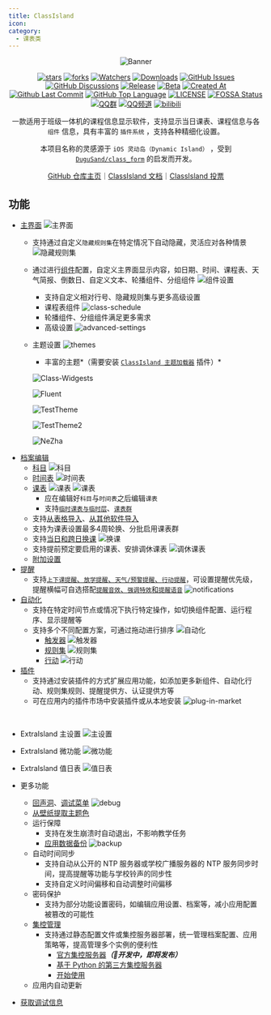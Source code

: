 ```yaml
---
title: ClassIsland
icon: 
category:
  - 课表类
---
```


<div align="center">

![Banner](https://github.com/user-attachments/assets/a815dd7d-8343-4da5-aee4-3f754aa297e4)

[![stars](https://img.shields.io/github/stars/ClassIsland/ClassIsland?label=Stars)](https://github.com/ClassIsland/ClassIsland) [![forks](https://img.shields.io/github/forks/ClassIsland/ClassIsland?label=Forks)](https://github.com/ClassIsland/ClassIsland) [![Watchers](https://img.shields.io/github/watchers/ClassIsland/ClassIsland?style=social)](https://github.com/ClassIsland/ClassIsland/watchers) [![Downloads](https://img.shields.io/github/downloads/ClassIsland/ClassIsland/total?style=social&label=Downloads&logo=github)](https://github.com/ClassIsland/ClassIsland/releases/latest) [![GitHub Issues](https://img.shields.io/github/issues-search/ClassIsland/ClassIsland?query=is%3Aopen&style=flat&logo=github&label=Issues&color=%233fb950)](https://github.com/ClassIsland/ClassIsland/issues) [![GitHub Discussions](https://img.shields.io/github/discussions/ClassIsland/ClassIsland?style=flat&logo=Github&label=Discussions)](https://github.com/ClassIsland/ClassIsland/discussions) [![Release](https://img.shields.io/github/v/release/ClassIsland/ClassIsland?style=flat&color=%233fb950&label=正式版)](https://github.com/ClassIsland/ClassIsland/releases/latest) [![Beta](https://img.shields.io/github/v/release/ClassIsland/ClassIsland?include_prereleases&style=flat&color=orange&label=测试版)](https://github.com/ClassIsland/ClassIsland/releases) [![Created At](https://img.shields.io/github/created-at/ClassIsland/ClassIsland)](https://github.com/ClassIsland/ClassIsland) [![Github Last Commit](https://img.shields.io/github/last-commit/ClassIsland/ClassIsland)](https://github.com/ClassIsland/ClassIsland/commits/master) [![GitHub Top Language](https://img.shields.io/github/languages/top/ClassIsland/ClassIsland)](https://github.com/ClassIsland/ClassIsland) [![LICENSE](https://img.shields.io/badge/License-MIT-red.svg "LICENSE")](https://github.com/ClassIsland/ClassIsland/blob/master/LICENSE.txt) [![FOSSA Status](https://app.fossa.com/api/projects/git%2Bgithub.com%2FHelloWRC%2FClassIsland.svg?type=shield)](https://app.fossa.com/projects/git%2Bgithub.com%2FHelloWRC%2FClassIsland?ref=badge_shield&style=flat) [![QQ群](https://img.shields.io/badge/-QQ%E7%BE%A4%EF%BD%9C958840932-blue?style=flat&logo=QQ)](https://qm.qq.com/q/4NsDQKiAuQ) [![QQ频道](https://img.shields.io/badge/-QQ%E9%A2%91%E9%81%93%EF%BD%9Cclassisland-blue?style=flat&logo=QQ)](https://pd.qq.com/s/7a41knciu) [![bilibili](https://img.shields.io/badge/-UP%E4%B8%BB%EF%BD%9CHelloWRC__dev-%23FB7299?style=flat&logo=bilibili)](https://space.bilibili.com/355897687)

一款适用于班级一体机的课程信息显示软件，支持显示当日课表、课程信息与各 `组件` 信息，具有丰富的 `插件系统` ，支持各种精细化设置。

本项目名称的灵感源于 `iOS 灵动岛（Dynamic Island）` ，受到 [`DuguSand/class_form`](https://github.com/DuguSand/class_form) 的启发而开发。

[GitHub 仓库主页](https://github.com/ClassIsland/ClassIsland)｜[ClassIsland 文档](https://docs.classisland.tech)｜[ClassIsland 投票](https://github.com/ClassIsland/voting/discussions)

<SiteInfo
  name="ClassIsland 官网"
  desc="一款大屏课表显示工具"
  url="https://classisland.tech/"
  logo="https://gh.llkk.cc/https://raw.githubusercontent.com/ClassIsland/ClassIsland/master/ClassIsland/Assets/AppLogo_AppLogo.svg"
  repo="https://github.com/ClassIsland/ClassIsland"
  preview="https://classisland.tech/assets/Banner-Web-24-yoxS6EsL.png"
/>

</div>

<BiliBili bvid="BV12fFoefEGn" />

<BiliBili bvid="BV1AqFYeoEZ6" />

## 功能
- [主界面](https://docs.classisland.tech/app/basic.html#%E4%B8%BB%E7%95%8C%E9%9D%A2)
  ![主界面](https://classisland.tech/assets/comps-BImMTOwP.png)
  - 支持通过自定义`隐藏规则集`在特定情况下自动隐藏，灵活应对各种情景
    ![隐藏规则集](https://classisland.tech/assets/ruleset-DvDC3p49.png)
  - 通过进行[组件](https://docs.classisland.tech/app/basic.html#%E7%BB%84%E4%BB%B6)配置，自定义主界面显示内容，如日期、时间、课程表、天气简报、倒数日、自定义文本、轮播组件、分组组件
    ![组件设置](https://classisland.tech/assets/comp-settings-CnSSI3ny.png)
    - 支持自定义相对行号、隐藏规则集与更多高级设置
    - 课程表组件
      ![class-schedule](images/class-schedule.png)
    - 轮播组件、分组组件满足更多需求
    - 高级设置
      ![advanced-settings](images/advanced-settings.png)
  - 主题设置
    ![themes](images/themes.png)
    - 丰富的主题*（需要安装 [`ClassIsland 主题加载器`](https://github.com/ClassIsland/ClassIsland.ThemeLoader) 插件）*
    
    ![Class-Widgests](images/classwidgets.png)
    
    ![Fluent](images/fluent.png)
    
    ![TestTheme](images/testtheme.png)
    
    ![TestTheme2](images/testtheme2.png)
    
    ![NeZha](images/nezha.png)
- [档案编辑](https://docs.classisland.tech/app/profile/)
  - [科目](https://docs.classisland.tech/app/profile/subject.html)
    ![科目](https://classisland.tech/assets/4-UASBuuFy.png)
  - [时间表](https://docs.classisland.tech/app/profile/time-layout.html)
    ![时间表](https://classisland.tech/assets/3-B78pDh2c.png)
  - [课表](https://docs.classisland.tech/app/profile/classplan.html)
    ![课表](https://classisland.tech/assets/1-UIMlY11K.png)
    ![课表](https://classisland.tech/assets/2-D-hk6KM_.png)
    - 应在编辑好`科目`与`时间表`之后编辑`课表`
    - 支持[`临时课表与临时层`](https://docs.classisland.tech/app/profile/classplan.html#%E4%B8%B4%E6%97%B6%E8%AF%BE%E8%A1%A8%E4%B8%8E%E4%B8%B4%E6%97%B6%E5%B1%82)、[`课表群`](https://docs.classisland.tech/app/profile/classplan.html#%E8%AF%BE%E8%A1%A8%E7%BE%A4)
   - 支持[从表格导入](https://docs.classisland.tech/app/profile/#%E4%BB%8E%E8%A1%A8%E6%A0%BC%E5%AF%BC%E5%85%A5)、[从其他软件导入](https://docs.classisland.tech/app/migrate/)
   - 支持为课表设置最多4周轮换、分批启用课表群
   - 支持[当日和跨日换课](https://docs.classisland.tech/app/profile/classplan.html#%E6%8D%A2%E8%AF%BE)
     ![换课](https://classisland.tech/assets/5-Cf_Rqjz-.png)
   - 支持提前预定要启用的课表、安排调休课表
     ![调休课表](https://classisland.tech/assets/6-CIhgwWiW.png)
   - [附加设置](https://docs.classisland.tech/app/profile/attached-settings.html)
- [提醒](https://docs.classisland.tech/app/notifications.html)
  - 支持[`上下课提醒`、`放学提醒`、`天气/预警提醒`、`行动提醒`](https://docs.classisland.tech/app/notifications.html#%E6%8F%90%E9%86%92%E8%AE%BE%E7%BD%AE)，可设置提醒优先级，提醒横幅可自选搭配[`提醒音效`、`强调特效`和`提醒语音`](https://docs.classisland.tech/app/notifications.html#%E5%BC%BA%E8%B0%83%E6%8F%90%E9%86%92)
    ![notifications](images/notifications.png)
- [自动化](https://docs.classisland.tech/app/automation.html)
  - 支持在特定时间节点或情况下执行特定操作，如切换组件配置、运行程序、显示提醒等
  - 支持多个不同配置方案，可通过拖动进行排序
    ![自动化](https://classisland.tech/assets/automatic1-itAmfZ_k.png)
    - [触发器](https://docs.classisland.tech/app/automation.html#%E8%A7%A6%E5%8F%91%E5%99%A8)
      ![触发器](https://docs.classisland.tech/assets/%E8%A7%A6%E5%8F%91%E5%99%A8-BFm_yeqw.png)
    - [规则集](https://docs.classisland.tech/app/automation.html#%E8%87%AA%E5%8A%A8%E5%8C%96-1)
      ![规则集](https://docs.classisland.tech/assets/%E8%A7%84%E5%88%99%E9%9B%86%E7%A4%BA%E4%BE%8B-CsFLEBwL.png)
    - [行动](https://docs.classisland.tech/app/automation.html#%E8%A7%A6%E5%8F%91%E5%99%A8)
      ![行动](https://docs.classisland.tech/assets/%E8%A1%8C%E5%8A%A8%E7%A4%BA%E4%BE%8B-C2elwscy.png)
- [插件](https://github.com/ClassIsland/PluginIndex)
  - 支持通过安装插件的方式扩展应用功能，如添加更多新组件、自动化行动、规则集规则、提醒提供方、认证提供方等
  - 可在应用内的插件市场中安装插件或从本地安装
  ![plug-in-market](images/plug-in-market.png)
  
<VPCard
  style="padding-left: 4rem;"
  logo="https://gh.llkk.cc/https://raw.githubusercontent.com/LiPolymer/ExtraIsland/master/ExtraIsland/icon.png"
  title="ExtraIsland"
  desc="为 ClassIsland 提供多种扩展功能！"
  link="https://github.com/LiPolymer/ExtraIsland"
/>
<VPCard
  style="padding-left: 4rem;"
  logo="https://gh.llkk.cc/https://raw.githubusercontent.com/ClassIsland/ClassIsland.ThemeLoader/master/ClassIsland.ThemeLoader/icon.png"
  title="ClassIsland 主题加载器"
  desc="为 ClassIsland 加载自定义主题，个性化您的界面。"
  link="https://github.com/ClassIsland/ClassIsland.ThemeLoader"
/>
<VPCard
  style="padding-left: 4rem;"
  logo="https://gh.llkk.cc/https://raw.githubusercontent.com/denglihong2007/EarthquakeWarningForClassIsLand/master/EarthquakeWarning/icon.png"
  title="地震预警"
  desc="防范于未然，为您争取宝贵避险时间。"
  link="https://github.com/denglihong2007/EarthquakeWarningForClassIsLand"
/>
<VPCard
  style="padding-left: 4rem;"
  logo=""
  title="UIAccess 提权"
  desc="为 ClassIsland 提升 UIAccess 令牌，使 ClassIsland 可以置顶到全屏 UWP 应用和系统界面上。"
  link="https://github.com/HelloWRC/GrantUiAccess"
/>

- ExtraIsland 主设置
  ![主设置](images/extraisland-main-settings.png)
- ExtraIsland 微功能
  ![微功能](images/extraisland-microfunction.png)
- ExtraIsland 值日表
  ![值日表](images/extraisland-duty-schedule.png)

- 更多功能
  - [回声洞](https://docs.qq.com/sheet/DS3pQdk5IRmZnbmhu)、[调试菜单](https://docs.classisland.tech/app/advanced.html#%E8%B0%83%E8%AF%95%E8%8F%9C%E5%8D%95)
    ![debug](images/debug.png)
  - [从壁纸提取主题色](https://docs.classisland.tech/app/advanced.html#%E4%BB%8E%E5%A3%81%E7%BA%B8%E6%8F%90%E5%8F%96%E4%B8%BB%E9%A2%98%E8%89%B2)
  - 运行保障
    - 支持在发生崩溃时自动退出，不影响教学任务
    - [应用数据备份](https://docs.classisland.tech/app/backup.html)
      ![backup](images/backup.png)
  - 自动时间同步
    - 支持自动从公开的 NTP 服务器或学校广播服务器的 NTP 服务同步时间，提高提醒等功能与学校铃声的同步性
    - 支持自定义时间偏移和自动调整时间偏移
  - 密码保护
    - 支持为部分功能设置密码，如编辑应用设置、档案等，减小应用配置被篡改的可能性
  - [集控管理](https://docs.classisland.tech/management/)
    - 支持通过静态配置文件或集控服务器部署，统一管理档案配置、应用策略等，提高管理多个实例的便利性
      - [官方集控服务器](https://github.com/ClassIsland/ManagementServer)***（🚧开发中，即将发布）***
      - [基于 Python 的第三方集控服务器](https://github.com/kaokao221/ClassIslandManagementServer.py)
      - [开始使用](https://docs.classisland.tech/management/#%E5%BC%80%E5%A7%8B%E4%BD%BF%E7%94%A8)    
  - 应用内自动更新
- [获取调试信息](https://docs.classisland.tech/app/faq/reporting-issue.html)
